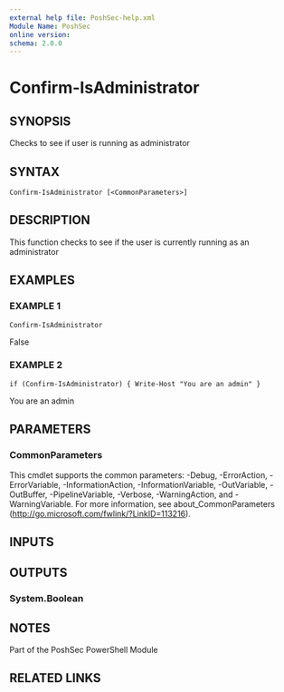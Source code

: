 ```yaml
---
external help file: PoshSec-help.xml
Module Name: PoshSec
online version:
schema: 2.0.0
---
```


# Confirm-IsAdministrator

## SYNOPSIS
Checks to see if user is running as administrator

## SYNTAX

```
Confirm-IsAdministrator [<CommonParameters>]
```

## DESCRIPTION
This function checks to see if the user is currently running as an administrator

## EXAMPLES

### EXAMPLE 1
```
Confirm-IsAdministrator
```

False

### EXAMPLE 2
```
if (Confirm-IsAdministrator) { Write-Host "You are an admin" }
```

You are an admin

## PARAMETERS

### CommonParameters
This cmdlet supports the common parameters: -Debug, -ErrorAction, -ErrorVariable, -InformationAction, -InformationVariable, -OutVariable, -OutBuffer, -PipelineVariable, -Verbose, -WarningAction, and -WarningVariable.
For more information, see about_CommonParameters (http://go.microsoft.com/fwlink/?LinkID=113216).

## INPUTS

## OUTPUTS

### System.Boolean

## NOTES
Part of the PoshSec PowerShell Module

## RELATED LINKS
